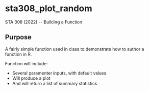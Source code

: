 # sta308_plot_random
STA 308 (2022) -- Building a Function

## Purpose

A fairly simple function used in class to demonstrate how to author a function in R.

Function will include: 

* Several paramenter inputs, with default values
* Will produce a plot
* And will return a list of summary statistics
